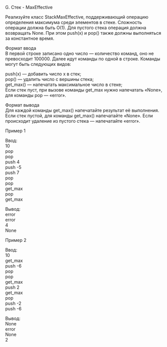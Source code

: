 G. Стек - MaxEffective

Реализуйте класс StackMaxEffective, поддерживающий операцию определения максимума среди элементов в стеке. Сложность операции должна быть O(1). Для пустого стека операция должна возвращать None. При этом push(x) и pop() также должны выполняться за константное время.

Формат ввода<br>
В первой строке записано одно число — количество команд, оно не превосходит 100000. Далее идут команды по одной в строке. Команды могут быть следующих видов:

push(x) — добавить число x в стек;<br>
pop() — удалить число с вершины стека;<br>
get_max() — напечатать максимальное число в стеке;<br>
Если стек пуст, при вызове команды get_max нужно напечатать «None», для команды pop — «error».<br>

Формат вывода<br>
Для каждой команды get_max() напечатайте результат её выполнения. Если стек пустой, для команды get_max() напечатайте «None». Если происходит удаление из пустого стека — напечатайте «error».

Пример 1<br>

Ввод:<br>
10<br>
pop<br>
pop<br>
push 4<br>
push -5<br>
push 7<br>
pop<br>
pop<br>
get_max<br>
pop<br>
get_max<br>

Вывод:<br>
error<br>
error<br>
4<br>
None<br>

Пример 2<br>

Ввод:<br>
10<br>
get_max<br>
push -6<br>
pop<br>
pop<br>
get_max<br>
push 2<br>
get_max<br>
pop<br>
push -2<br>
push -6<br>

Вывод:<br>
None<br>
error<br>
None<br>
2<br>
